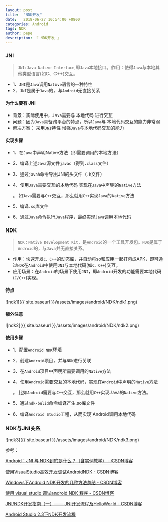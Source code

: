 ```yaml
---
layout: post
title:  "NDK开发"
date:   2018-06-27 10:54:00 +0800
categories: Android
tags: NDK
author: pepe
description: 『 NDK开发 』
---
```

### **JNI**

> `JNI:Java Native Interface`,即`Java`本地接口。作用：使得`Java`与本地其他类型语言(如C、C++)交互。

* 1、`JNI`是`Java`调用`Native`语言的一种特性
* 2、`JNI`是属于`Java`的，与`Android`无直接关系

#### 为什么要有 JNI

* 背景：实际使用中，`Java`需要与 本地代码 进行交互
* 问题：因为`Java`具备跨平台的特点，所以`Java`与 本地代码交互的能力非常弱
* 解决方案： 采用`JNI`特性 增强`Java`与本地代码交互的能力

#### 实现步骤

* 1、在`Java`中声明Native方法（即需要调用的本地方法）
* 2、编译上述`Java`源文件`javac`（得到`.class`文件）
* 3、通过`javah`命令导出JNI的头文件（`.h`文件）
* 4、使用`Java`需要交互的本地代码 实现在`Java`中声明的`Native`方法 

    。 如`Java`需要与`C++`交互，那么就用`C++`实现`Java`的`Native`方法

* 5、编译`.so`库文件
* 6、通过`Java`命令执行`Java`程序，最终实现`Java`调用本地代码

### **NDK**

> `NDK：Native Development Kit`，是`Android`的一个工具开发包。`NDK`是属于`Android`的，与`Java`并无直接关系。

* 作用：快速开发`C、C++`的动态库，并自动将so和应用一起打包成APK，即可通过`NDK`在`Android`中使用`JNI`与本地代码(如`C、C++`)交互。
* 应用场景：在`Android`的场景下使用`JNI`，即`Android`开发的功能需要本地代码(`C/C++`)实现。

#### 特点
![ndk1]({{ site.baseurl }}/assets/images/android/NDK/ndk1.png)
#### 额外注意
![ndk2]({{ site.baseurl }}/assets/images/android/NDK/ndk2.png)
#### 使用步骤

* 1、配置`Android NDK`环境
* 2、创建`Android`项目，并与`NDK`进行关联
* 3、在`Android`项目中声明所需要调用的`Native`方法
* 4、使用`Android`需要交互的本地代码，实现在`Android`中声明的`Native`方法

    。 比如`Android`需要与`C++`交互，那么就用`C++`实现Java的`Native`方法。
    
* 5、通过`ndk-bulid`命令编译产生.so库文件
* 6、编译`Android Studio`工程，从而实现`Android调用本地代码

### NDK与JNI关系
![ndk3]({{ site.baseurl }}/assets/images/android/NDK/ndk3.png)

参考：

[Android：JNI 与 NDK到底是什么？（含实例教学） - CSDN博客](https://blog.csdn.net/carson_ho/article/details/73250163)

[使用VisualStudio高效开发调试AndroidNDK - CSDN博客](https://blog.csdn.net/asmcvc/article/details/78646826)

[Windows下Android NDK开发的几种方法总结 - CSDN博客](https://blog.csdn.net/asmcvc/article/details/24457557)

[使用 visual studio 调试android NDK 程序 - CSDN博客](https://blog.csdn.net/u012813451/article/details/61916333)

[JNI/NDK开发指南（一）—— JNI开发流程及HelloWorld - CSDN博客](https://blog.csdn.net/xyang81/article/details/41777471)

[Android Studio 2.3下NDK开发流程](https://mp.weixin.qq.com/s/5DHJa5E-lZzy21-9edxoIg)